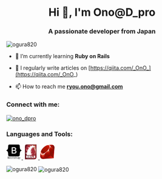 <h1 align="center">Hi 👋, I'm Ono@D_pro</h1>
<h3 align="center">A passionate developer from Japan</h3>

<p align="left"> <img src="https://komarev.com/ghpvc/?username=ogura820&label=Profile%20views&color=0e75b6&style=flat" alt="ogura820" /> </p>

- 🌱 I’m currently learning **Ruby on Rails**

- 📝 I regularly write articles on [https://qiita.com/_OnO_](https://qiita.com/_OnO_)

- 📫 How to reach me **ryou.ono@gmail.com**

<h3 align="left">Connect with me:</h3>
<p align="left">
<a href="https://twitter.com/ono_dpro" target="blank"><img align="center" src="https://raw.githubusercontent.com/rahuldkjain/github-profile-readme-generator/master/src/images/icons/Social/twitter.svg" alt="ono_dpro" height="30" width="40" /></a>
</p>

<h3 align="left">Languages and Tools:</h3>
<p align="left"> <a href="https://getbootstrap.com" target="_blank" rel="noreferrer"> <img src="https://raw.githubusercontent.com/devicons/devicon/master/icons/bootstrap/bootstrap-plain-wordmark.svg" alt="bootstrap" width="40" height="40"/> </a> <a href="https://rubyonrails.org" target="_blank" rel="noreferrer"> <img src="https://raw.githubusercontent.com/devicons/devicon/master/icons/rails/rails-original-wordmark.svg" alt="rails" width="40" height="40"/> </a> <a href="https://www.ruby-lang.org/en/" target="_blank" rel="noreferrer"> <img src="https://raw.githubusercontent.com/devicons/devicon/master/icons/ruby/ruby-original.svg" alt="ruby" width="40" height="40"/> </a> </p>

<p><img align="left" src="https://github-readme-stats.vercel.app/api/top-langs?username=ogura820&show_icons=true&locale=en&layout=compact" alt="ogura820" /></p>

<p>&nbsp;<img align="center" src="https://github-readme-stats.vercel.app/api?username=ogura820&show_icons=true&locale=en" alt="ogura820" /></p>

